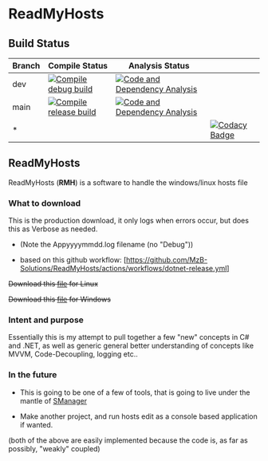 # ReadMyHosts

## Build Status

| Branch | Compile Status                                                                                                                                                                                                         | Analysis Status                                                                                                                                                                                                   |                                                                                                                                                                                                                                                                                    |
|--------|------------------------------------------------------------------------------------------------------------------------------------------------------------------------------------------------------------------------|-------------------------------------------------------------------------------------------------------------------------------------------------------------------------------------------------------------------|------------------------------------------------------------------------------------------------------------------------------------------------------------------------------------------------------------------------------------------------------------------------------------|
| dev    | [![Compile debug build](https://github.com/MzB-Solutions/ReadMyHosts/actions/workflows/dotnet-debug.yml/badge.svg?branch=dev)](https://github.com/MzB-Solutions/ReadMyHosts/actions/workflows/dotnet-debug.yml)        | [![Code and Dependency Analysis](https://github.com/MzB-Solutions/ReadMyHosts/actions/workflows/analysis.yml/badge.svg?branch=dev)](https://github.com/MzB-Solutions/ReadMyHosts/actions/workflows/analysis.yml)  |                                                                                                                                                                                                                                                                                    |
| main   | [![Compile release build](https://github.com/MzB-Solutions/ReadMyHosts/actions/workflows/dotnet-release.yml/badge.svg?branch=main)](https://github.com/MzB-Solutions/ReadMyHosts/actions/workflows/dotnet-release.yml) | [![Code and Dependency Analysis](https://github.com/MzB-Solutions/ReadMyHosts/actions/workflows/analysis.yml/badge.svg?branch=main)](https://github.com/MzB-Solutions/ReadMyHosts/actions/workflows/analysis.yml) |                                                                                                                                                                                                                                                                                    |
| *      |                                                                                                                                                                                                                        |                                                                                                                                                                                                                   | [![Codacy Badge](https://app.codacy.com/project/badge/Grade/03080d3aed254c54b49ed7e18b59f996)](https://www.codacy.com/gh/MzB-Solutions/ReadMyHosts/dashboard?utm_source=github.com&amp;utm_medium=referral&amp;utm_content=MzB-Solutions/ReadMyHosts&amp;utm_campaign=Badge_Grade) |

## ReadMyHosts

ReadMyHosts (**RMH**) is a software to handle the windows/linux hosts file

### What to download

This is the production download, it only logs when errors occur,
but does this as Verbose as needed.

- (Note the Appyyyymmdd.log filename (no "Debug"))

- based on this github workflow: [https://github.com/MzB-Solutions/ReadMyHosts/actions/workflows/dotnet-release.yml]

~~Download this [file](https://github.com/MzB-Solutions/ReadMyHosts/releases/download/v0.1/RMH-linux-v0.1.zip) for Linux~~

~~Download this [file](https://github.com/MzB-Solutions/ReadMyHosts/releases/download/v0.1/RMH-win32-v0.1.zip) for Windows~~

### Intent and purpose

Essentially this is my attempt to pull together a few "new" concepts in C# and .NET,
as well as generic general better understanding of concepts like MVVM, Code-Decoupling,
logging etc..

### In the future

- This is going to be one of a few of tools, that is going to live under the mantle
    of [SManager](https://github.com/MzB-Solutions/SManager)

- Make another project, and run hosts edit as a console based application if wanted.

(both of the above are easily implemented because the code is, as far as possibly,
 "weakly" coupled)
